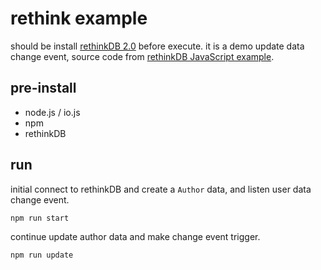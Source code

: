 # rethink example

should be install [rethinkDB 2.0](http://rethinkdb.com/docs/install/) before execute. it is a demo update data change event, source code from [rethinkDB JavaScript example](http://rethinkdb.com/docs/examples/).

## pre-install

 * node.js / io.js
 * npm
 * rethinkDB

## run

initial connect to rethinkDB and create a `Author` data, and listen user data change event.

```
npm run start
```

continue update author data and make change event trigger.

```
npm run update
```